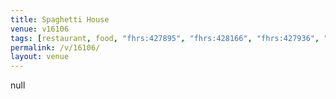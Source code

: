 ```yaml
---
title: Spaghetti House
venue: v16106
tags: [restaurant, food, "fhrs:427895", "fhrs:428166", "fhrs:427936", "fhrs:427783", "fhrs:427983"]
permalink: /v/16106/
layout: venue
---
```

null